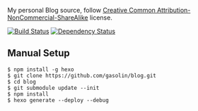 My personal Blog source, follow [Creative Common Attribution-NonCommercial-ShareAlike](https://creativecommons.org/licenses/by-nc-sa/4.0/) license.

[![Build Status](https://travis-ci.org/gasolin/blog.png)](https://travis-ci.org/gasolin/blog) [![Dependency Status](https://gemnasium.com/gasolin/blog.svg)](https://gemnasium.com/gasolin/blog)

## Manual Setup

```
$ npm install -g hexo
$ git clone https://github.com/gasolin/blog.git
$ cd blog
$ git submodule update --init
$ npm install
$ hexo generate --deploy --debug
```
